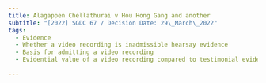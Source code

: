 ```yaml
---
title: Alagappen Chellathurai v Hou Hong Gang and another
subtitle: "[2022] SGDC 67 / Decision Date: 29\_March\_2022"
tags:
  - Evidence
  - Whether a video recording is inadmissible hearsay evidence
  - Basis for admitting a video recording
  - Evidential value of a video recording compared to testimonial evidence

---
```

